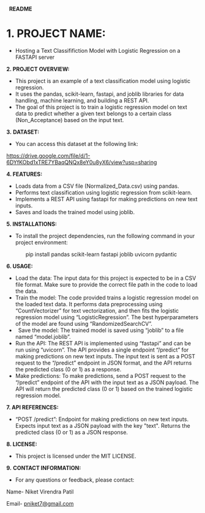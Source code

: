 ﻿` `**README**

# **1. PROJECT NAME:**
- Hosting a Text Classififiction Model with Logistic Regression on a FASTAPI server

**2. PROJECT OVERVIEW:**

- This project is an example of a text classification model using logistic regression.
- It uses the pandas, scikit-learn, fastapi, and joblib libraries for data handling, machine learning, and building a REST API.
- The goal of this project is to train a logistic regression model on text data to predict whether a given text belongs to a certain class (Non\_Acceptance) based on the input text.

**3.** **DATASET:**

- You can access this dataset at the following link:

<https://drive.google.com/file/d/1-6DYfKObd1xTRE7YBaqQNQx8eY0u8yX6/view?usp=sharing>

**4. FEATURES:**

- Loads data from a CSV file (Normalized\_Data.csv) using pandas.
- Performs text classification using logistic regression from scikit-learn.
- Implements a REST API using fastapi for making predictions on new text inputs.
- Saves and loads the trained model using joblib.

**5. INSTALLATIONS:**

- To install the project dependencies, run the following command in your project environment:

`       `pip install pandas scikit-learn fastapi joblib uvicorn pydantic

**6. USAGE:**

- Load the data: The input data for this project is expected to be in a CSV file format. Make sure to provide the correct file path in the code to load the data.
- Train the model: The code provided trains a logistic regression model on the loaded text data. It performs data preprocessing using “CountVectorizer” for text vectorization, and then fits the logistic regression model using “LogisticRegression”. The best hyperparameters of the model are found using “RandomizedSearchCV”.
- ` `Save the model: The trained model is saved using “joblib” to a file named “model.joblib”.
- Run the API: The REST API is implemented using “fastapi” and can be run using “uvicorn”. The API provides a single endpoint “/predict” for making predictions on new text inputs. The input text is sent as a POST request to the “/predict” endpoint in JSON format, and the API returns the predicted class (0 or 1) as a response.
- Make predictions: To make predictions, send a POST request to the “/predict” endpoint of the API with the input text as a JSON payload. The API will return the predicted class (0 or 1) based on the trained logistic regression model.

**7. API REFERENCES:**

- “POST /predict”: Endpoint for making predictions on new text inputs. Expects input text as a JSON payload with the key "text". Returns the predicted class (0 or 1) as a JSON response.

**8. LICENSE:**

- This project is licensed under the MIT LICENSE.

**9.** **CONTACT INFORMATION:**

- For any questions or feedback, please contact:

Name- Niket Virendra Patil

Email- pniket7@gmail.com



